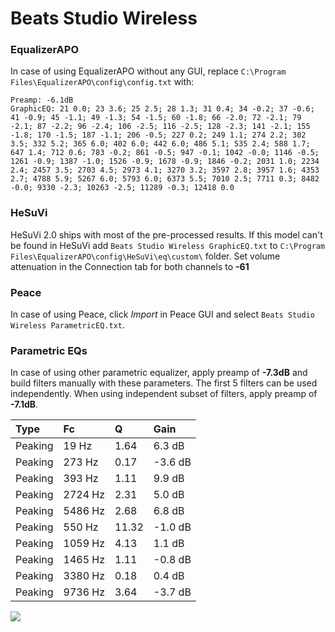 # Beats Studio Wireless

### EqualizerAPO
In case of using EqualizerAPO without any GUI, replace `C:\Program Files\EqualizerAPO\config\config.txt`
with:
```
Preamp: -6.1dB
GraphicEQ: 21 0.0; 23 3.6; 25 2.5; 28 1.3; 31 0.4; 34 -0.2; 37 -0.6; 41 -0.9; 45 -1.1; 49 -1.3; 54 -1.5; 60 -1.8; 66 -2.0; 72 -2.1; 79 -2.1; 87 -2.2; 96 -2.4; 106 -2.5; 116 -2.5; 128 -2.3; 141 -2.1; 155 -1.8; 170 -1.5; 187 -1.1; 206 -0.5; 227 0.2; 249 1.1; 274 2.2; 302 3.5; 332 5.2; 365 6.0; 402 6.0; 442 6.0; 486 5.1; 535 2.4; 588 1.7; 647 1.4; 712 0.6; 783 -0.2; 861 -0.5; 947 -0.1; 1042 -0.0; 1146 -0.5; 1261 -0.9; 1387 -1.0; 1526 -0.9; 1678 -0.9; 1846 -0.2; 2031 1.0; 2234 2.4; 2457 3.5; 2703 4.5; 2973 4.1; 3270 3.2; 3597 2.8; 3957 1.6; 4353 2.7; 4788 5.9; 5267 6.0; 5793 6.0; 6373 5.5; 7010 2.5; 7711 0.3; 8482 -0.0; 9330 -2.3; 10263 -2.5; 11289 -0.3; 12418 0.0
```

### HeSuVi
HeSuVi 2.0 ships with most of the pre-processed results. If this model can't be found in HeSuVi add
`Beats Studio Wireless GraphicEQ.txt` to `C:\Program Files\EqualizerAPO\config\HeSuVi\eq\custom\` folder.
Set volume attenuation in the Connection tab for both channels to **-61**

### Peace
In case of using Peace, click *Import* in Peace GUI and select `Beats Studio Wireless ParametricEQ.txt`.

### Parametric EQs
In case of using other parametric equalizer, apply preamp of **-7.3dB** and build filters manually
with these parameters. The first 5 filters can be used independently.
When using independent subset of filters, apply preamp of **-7.1dB**.

| Type    | Fc      |     Q | Gain    |
|:--------|:--------|:------|:--------|
| Peaking | 19 Hz   |  1.64 | 6.3 dB  |
| Peaking | 273 Hz  |  0.17 | -3.6 dB |
| Peaking | 393 Hz  |  1.11 | 9.9 dB  |
| Peaking | 2724 Hz |  2.31 | 5.0 dB  |
| Peaking | 5486 Hz |  2.68 | 6.8 dB  |
| Peaking | 550 Hz  | 11.32 | -1.0 dB |
| Peaking | 1059 Hz |  4.13 | 1.1 dB  |
| Peaking | 1465 Hz |  1.11 | -0.8 dB |
| Peaking | 3380 Hz |  0.18 | 0.4 dB  |
| Peaking | 9736 Hz |  3.64 | -3.7 dB |

![](https://raw.githubusercontent.com/jaakkopasanen/AutoEq/master/results/rtings/sbaf-serious/Beats%20Studio%20Wireless/Beats%20Studio%20Wireless.png)